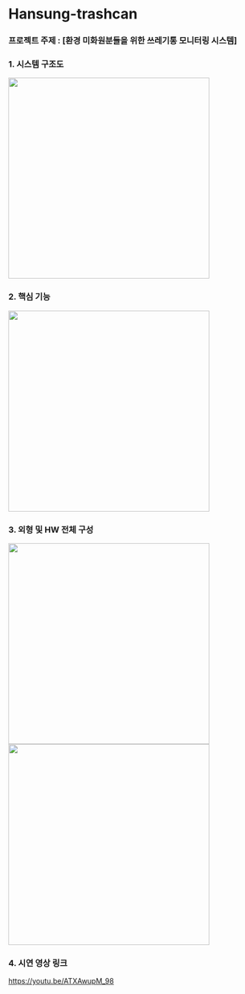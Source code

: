 # Hansung-trashcan
### 프로젝트 주제 : [환경 미화원분들을 위한 쓰레기통 모니터링 시스템]
### 1. 시스템 구조도
<image src="https://github.com/pbzz1/Hansung-trashcan/assets/123307856/24537809-079b-4d76-815e-33d37b517aff" weight="600" height="400"></image>
### 2. 핵심 기능
<image src="https://github.com/pbzz1/Hansung-trashcan/assets/123307856/c34f3be8-de72-4a3f-931e-1afc5aff480f" weight="600" height="400"></image>
### 3. 외형 및 HW 전체 구성
<image src="https://github.com/pbzz1/Hansung-trashcan/assets/123307856/f715f307-a39a-42eb-9c02-2b5c904e3350" weight="600" height="400"></image>
<image src="https://github.com/pbzz1/Hansung-trashcan/assets/123307856/9b3c5223-efdb-4fe5-9ee6-b4b73b0c9eab" weight="600" height="400"></image>
### 4. 시연 영상 링크
https://youtu.be/ATXAwupM_98



     
